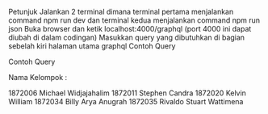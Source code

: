 Petunjuk
Jalankan 2 terminal dimana terminal pertama menjalankan command npm run dev dan terminal kedua menjalankan command npm run json
Buka browser dan ketik localhost:4000/graphql (port 4000 ini dapat diubah di dalam codingan)
Masukkan query yang dibutuhkan di bagian sebelah kiri halaman utama graphql
Contoh Query

Contoh Query

Nama Kelompok :

1872006 Michael Widjajahalim
1872011 Stephen Candra
1872020 Kelvin William
1872034 Billy Arya Anugrah
1872035 Rivaldo Stuart Wattimena
